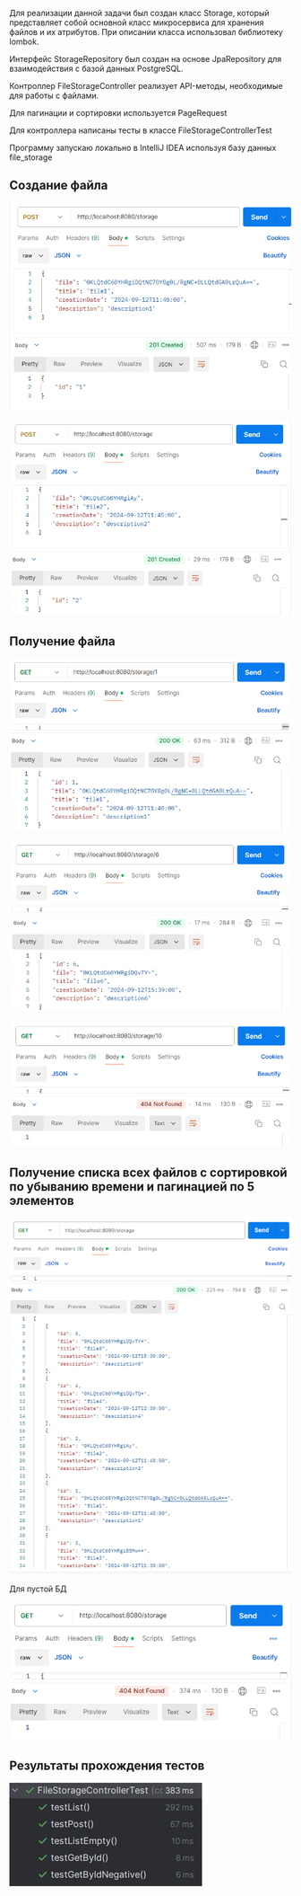 Для реализации данной задачи был создан класс Storage, который представляет собой основной класс 
микросервиса для хранения файлов и их атрибутов. При описании класса использовал библиотеку lombok.

Интерфейс StorageRepository был создан на основе JpaRepository для взаимодействия с базой данных PostgreSQL.

Контроллер FileStorageController реализует API-методы, необходимые для работы с файлами. 

Для пагинации и сортировки используется PageRequest

Для контроллера написаны тесты в классе FileStorageControllerTest

Программу запускаю локально в IntelliJ IDEA используя базу данных file_storage

## Создание файла

![img.png](img.png)

![img_1.png](img_1.png)

## Получение файла

![img_2.png](img_2.png)

![img_3.png](img_3.png)

![img_4.png](img_4.png)

## Получение списка всех файлов с сортировкой по убыванию времени и пагинацией по 5 элементов

![img_5.png](img_5.png)

Для пустой БД

![img_6.png](img_6.png)

## Результаты прохождения тестов

![img_7.png](img_7.png)
